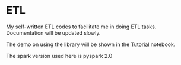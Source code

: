 # ETL

My self-written ETL codes to facilitate me in doing ETL tasks. Documentation will be updated slowly.

The demo on using the library will be shown in the [Tutorial](https://github.com/neurotichl/Spark_ETL/blob/master/Tutorial.ipynb) notebook.

The spark version used here is pyspark 2.0
